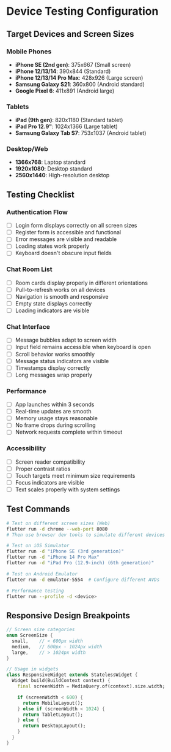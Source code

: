 # Device Testing Configuration

## Target Devices and Screen Sizes

### Mobile Phones

- **iPhone SE (2nd gen)**: 375x667 (Small screen)
- **iPhone 12/13/14**: 390x844 (Standard)
- **iPhone 12/13/14 Pro Max**: 428x926 (Large screen)
- **Samsung Galaxy S21**: 360x800 (Android standard)
- **Google Pixel 6**: 411x891 (Android large)

### Tablets

- **iPad (9th gen)**: 820x1180 (Standard tablet)
- **iPad Pro 12.9"**: 1024x1366 (Large tablet)
- **Samsung Galaxy Tab S7**: 753x1037 (Android tablet)

### Desktop/Web

- **1366x768**: Laptop standard
- **1920x1080**: Desktop standard
- **2560x1440**: High-resolution desktop

## Testing Checklist

### Authentication Flow

- [ ] Login form displays correctly on all screen sizes
- [ ] Register form is accessible and functional
- [ ] Error messages are visible and readable
- [ ] Loading states work properly
- [ ] Keyboard doesn't obscure input fields

### Chat Room List

- [ ] Room cards display properly in different orientations
- [ ] Pull-to-refresh works on all devices
- [ ] Navigation is smooth and responsive
- [ ] Empty state displays correctly
- [ ] Loading indicators are visible

### Chat Interface

- [ ] Message bubbles adapt to screen width
- [ ] Input field remains accessible when keyboard is open
- [ ] Scroll behavior works smoothly
- [ ] Message status indicators are visible
- [ ] Timestamps display correctly
- [ ] Long messages wrap properly

### Performance

- [ ] App launches within 3 seconds
- [ ] Real-time updates are smooth
- [ ] Memory usage stays reasonable
- [ ] No frame drops during scrolling
- [ ] Network requests complete within timeout

### Accessibility

- [ ] Screen reader compatibility
- [ ] Proper contrast ratios
- [ ] Touch targets meet minimum size requirements
- [ ] Focus indicators are visible
- [ ] Text scales properly with system settings

## Test Commands

```bash
# Test on different screen sizes (Web)
flutter run -d chrome --web-port 8080
# Then use browser dev tools to simulate different devices

# Test on iOS Simulator
flutter run -d "iPhone SE (3rd generation)"
flutter run -d "iPhone 14 Pro Max"
flutter run -d "iPad Pro (12.9-inch) (6th generation)"

# Test on Android Emulator
flutter run -d emulator-5554  # Configure different AVDs

# Performance testing
flutter run --profile -d <device>
```

## Responsive Design Breakpoints

```dart
// Screen size categories
enum ScreenSize {
  small,    // < 600px width
  medium,   // 600px - 1024px width
  large,    // > 1024px width
}

// Usage in widgets
class ResponsiveWidget extends StatelessWidget {
  Widget build(BuildContext context) {
    final screenWidth = MediaQuery.of(context).size.width;

    if (screenWidth < 600) {
      return MobileLayout();
    } else if (screenWidth < 1024) {
      return TabletLayout();
    } else {
      return DesktopLayout();
    }
  }
}
```
